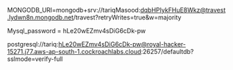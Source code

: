 MONGODB_URI=mongodb+srv://tariqMasood:dqbHPIykFHuE8Wkz@travest.lydwn8n.mongodb.net/travest?retryWrites=true&w=majority


Mysql_password = hLe20wEZmv4sDiG6cDk-pw

postgresql://tariq:hLe20wEZmv4sDiG6cDk-pw@royal-hacker-15271.j77.aws-ap-south-1.cockroachlabs.cloud:26257/defaultdb?sslmode=verify-full